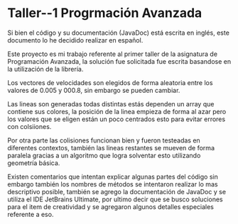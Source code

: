 # Taller--1 Progrmación Avanzada

Si bien el código y su documentación (JavaDoc) está escrita en inglés, este documento lo he decidido realizar en español.

Este proyecto es mi trabajo referente al primer taller de la asignatura de Programación Avanzada, la solución fue solicitada fue escrita basandose en la utilización de la librería.

Los vectores de velocidades son elegidos de forma aleatoria entre los valores de 0.005 y 000.8, sin embargo se pueden cambiar.

Las lineas son generadas todas distintas estás dependen un array que contiene sus colores, la posición de la linea empieza de forma al azar pero los valores que se eligen están un poco centrados esto para evitar errores con colsiiones.

Por otra parte las colisiones funcionan bien y fueron testeadas en diferentes contextos, también las lineas restantes se mueven de forma paralela gracias a un algoritmo que logra solventar esto utilizando geometría básica.

Existen comentarios que intentan explicar algunas partes del código sin embargo también los nombres de métodos se intentaron realizar lo mas descriptivo posible, también se agrego la documentación de JavaDoc y se utiliza el IDE JetBrains Ultimate, por ultimo decir que se busco soluciones para el item de creatividad y se agregaron algunos detalles especiales referente a eso.






